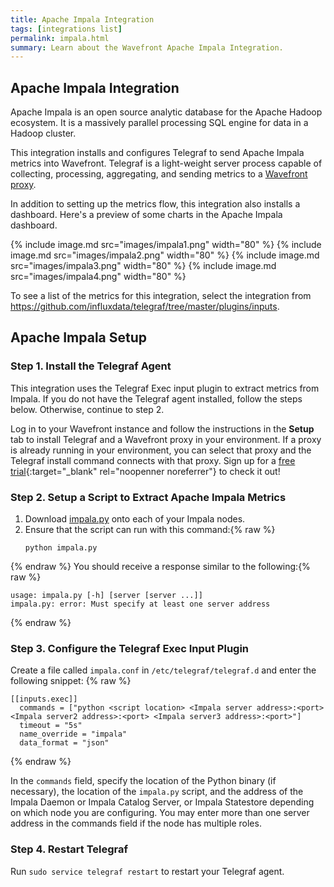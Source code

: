 ```yaml
---
title: Apache Impala Integration
tags: [integrations list]
permalink: impala.html
summary: Learn about the Wavefront Apache Impala Integration.
---
```

## Apache Impala Integration

Apache Impala is an open source analytic database for the Apache Hadoop ecosystem. It is a massively parallel processing SQL engine for data in a Hadoop cluster.

This integration installs and configures Telegraf to send Apache Impala metrics into Wavefront. Telegraf is a light-weight server process capable of collecting, processing, aggregating, and sending metrics to a [Wavefront proxy](https://docs.wavefront.com/proxies.html).

In addition to setting up the metrics flow, this integration also installs a dashboard. Here's a preview of some charts in the Apache Impala dashboard.

{% include image.md src="images/impala1.png" width="80" %}
{% include image.md src="images/impala2.png" width="80" %}
{% include image.md src="images/impala3.png" width="80" %}
{% include image.md src="images/impala4.png" width="80" %}


To see a list of the metrics for this integration, select the integration from <https://github.com/influxdata/telegraf/tree/master/plugins/inputs>.
## Apache Impala Setup



### Step 1. Install the Telegraf Agent

This integration uses the Telegraf Exec input plugin to extract metrics from Impala.
If you do not have the Telegraf agent installed, follow the steps below. Otherwise, continue to step 2.

Log in to your Wavefront instance and follow the instructions in the **Setup** tab to install Telegraf and a Wavefront proxy in your environment. If a proxy is already running in your environment, you can select that proxy and the Telegraf install command connects with that proxy. Sign up for a [free trial](http://wavefront.com/sign-up/?utm_source=docs.vmware.com&utm_medium=referral&utm_campaign=docs-front-page){:target="_blank" rel="noopenner noreferrer"} to check it out!

### Step 2. Setup a Script to Extract Apache Impala Metrics

1. Download [impala.py](https://github.com/wavefrontHQ/integrations/blob/master/impala/impala.py) onto each of your Impala nodes.
2. Ensure that the script can run with this command:{% raw %}
   ```
   python impala.py
   ```
{% endraw %}
   You should receive a response similar to the following:{% raw %}
   ```
   usage: impala.py [-h] [server [server ...]]
   impala.py: error: Must specify at least one server address
   ```
{% endraw %}

### Step 3. Configure the Telegraf Exec Input Plugin

Create a file called `impala.conf` in `/etc/telegraf/telegraf.d` and enter the following snippet:
{% raw %}
   ```
   [[inputs.exec]]
     commands = ["python <script location> <Impala server address>:<port> <Impala server2 address>:<port> <Impala server3 address>:<port>"]
     timeout = "5s"
     name_override = "impala"
     data_format = "json"

   ```
{% endraw %}

In the `commands` field, specify the location of the Python binary (if necessary), the location of the `impala.py` script, and the address of the Impala Daemon or Impala Catalog Server, or Impala Statestore depending on which node you are configuring. You may enter more than one server address in the commands field if the node has multiple roles.

### Step 4. Restart Telegraf

Run `sudo service telegraf restart` to restart your Telegraf agent.
